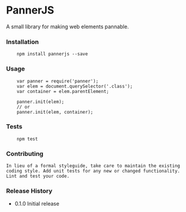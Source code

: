 PannerJS
========

A small library for making web elements pannable.

### Installation

```
	npm install pannerjs --save
```

### Usage

```
	var panner = require('panner');
	var elem = document.querySelector('.class');
	var container = elem.parentElement;

	panner.init(elem);
	// or
	panner.init(elem, container);
```

### Tests

```
	npm test
```

### Contributing

	In lieu of a formal styleguide, take care to maintain the existing coding style. Add unit tests for any new or changed functionality. Lint and test your code.

### Release History

* 0.1.0 Initial release